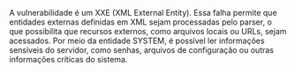 A vulnerabilidade é um XXE (XML External Entity). Essa falha permite que entidades externas definidas em XML sejam processadas pelo parser, 
o que possibilita que recursos externos, como arquivos locais ou URLs, sejam acessados. Por meio da entidade SYSTEM,
 é possível ler informações sensíveis do servidor, como senhas, arquivos de configuração ou outras informações críticas do sistema.
